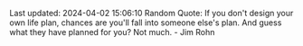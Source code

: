 Last updated: 2024-04-02 15:06:10
Random Quote: If you don't design your own life plan, chances are you'll fall into someone else's plan. And guess what they have planned for you? Not much. - Jim Rohn